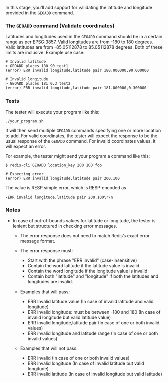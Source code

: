 In this stage, you'll add support for validating the latitude and longitude provided in the `GEOADD` command.

### The `GEOADD` command (Validate coordinates)
Latitudes and longitudes used in the `GEOADD` command should be in a certain range as per [EPSG:3857](https://epsg.io/3857). Valid longitudes are from -180 to 180 degrees. Valid latitudes are from -85.05112878 to 85.05112878 degrees. Both of these limits are inclusive.
Example use case:

```
# Invalid latitude
> GEOADD places 180 90 test1
(error) ERR invalid longitude,latitude pair 180.000000,90.000000

# Invalid longitude
> GEOADD places 181 0.3 test2
(error) ERR invalid longitude,latitude pair 181.000000,0.300000
```

### Tests
The tester will execute your program like this:
```
./your_program.sh
```
It will then send multiple `GEOADD` commands specifying one or more location to add. For valid coordinates, the tester will expect the response to be the usual response of the `GEOADD` command. For invalid coordinates values, it will expect an error.

For example, the tester might send your program a command like this:

```
$ redis-cli GEOADD location_key 200 100 foo

# Expecting error
(error) ERR invalid longitude,latitude pair 200,100
```

The value is RESP simple error, which is RESP-encoded as

```
-ERR invalid longitude,latitude pair 200,100\r\n
```

### Notes

- In case of out-of-bounds values for latitude or longitude, the tester is lenient but structured in checking error messages.
    - The error response does not need to match Redis’s exact error message format.
    - The error response must:
        - Start with the phrase "ERR invalid" (case-insensitive)
         - Contain the word latitude if the latitude value is invalid
        - Contain the word longitude if the longitude value is invalid
        - Contain both "latitude" and "longitude" if both the latitudes and longitudes are invalid.

    - Examples that will pass:
        - ERR Invalid latitude value (In case of invalid latitude and valid longitude)
        - ERR invalid longitude: must be between -180 and 180 (In case of invalid longitude but valid latitude value)
        - ERR invalid longitude,latitude pair (In case of one or both invalid values)
        - ERR invalid longitude and latitude range (In case of one or both invalid values)

    - Examples that will not pass:
        - ERR invalid (In case of one or both invalid values)
        - ERR invalid longitude (In case of invalid latitude but valid longitude)
        - ERR invalid latitude (In case of invalid longitude but valid latitude)

